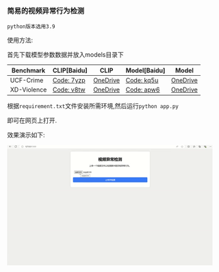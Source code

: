 ### 简易的视频异常行为检测

`python版本选用3.9`

使用方法:

首先下载模型参数数据并放入models目录下

| Benchmark   | CLIP[Baidu]                                                  | CLIP                                                         | Model[Baidu]                                                 | Model                                                        |
| ----------- | ------------------------------------------------------------ | ------------------------------------------------------------ | ------------------------------------------------------------ | ------------------------------------------------------------ |
| UCF-Crime   | [Code: 7yzp](https://pan.baidu.com/s/1OKRIxoLcxt-7RYxWpylgLQ) | [OneDrive](https://stuxidianeducn-my.sharepoint.com/:u:/g/personal/pengwu_stu_xidian_edu_cn/Ea86YOcp5z9KhRFDQm9a8zwBcGiGGg5BuBJtgmCVByazBQ?e=tqHLHt) | [Code: kq5u](https://pan.baidu.com/s/1_9bTC99FklrZRnkmYMuJQw) | [OneDrive](https://stuxidianeducn-my.sharepoint.com/:u:/g/personal/pengwu_stu_xidian_edu_cn/Eaz6sn40RmlFmjELcNHW1IkBV7C0U5OrOaHcuLFzH2S0-Q?e=x8wtVe) |
| XD-Violence | [Code: v8tw](https://pan.baidu.com/s/1q8DiYHcPJtrBQiiJMI7aJw) | [OneDrive](https://stuxidianeducn-my.sharepoint.com/:f:/g/personal/pengwu_stu_xidian_edu_cn/Et5dWQZb2cBDs7zsrp90SrQBL_52vTRNYTdjQW6SMl0ZVA?e=foX4ph) | [Code: apw6](https://pan.baidu.com/s/1O0uwVS3ZyDA1soWUv2VasQ) | [OneDrive](https://stuxidianeducn-my.sharepoint.com/:u:/g/personal/pengwu_stu_xidian_edu_cn/EYlNnn_xfVxBtQZuQgngrMsBHY-i8QHTVOs7PmryzQ2MyA?e=99nxnR) |

根据`requirement.txt`文件安装所需环境,然后运行`python app.py`

即可在网页上打开.

效果演示如下:

![giphy](./giphy.gif)
